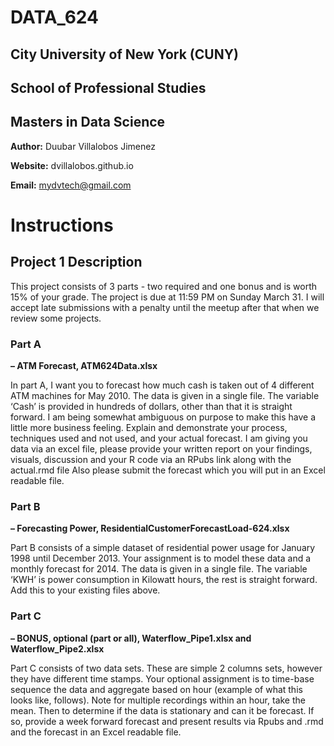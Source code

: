 # DATA_624

## City University of New York (CUNY)

## School of Professional Studies

## Masters in Data Science

**Author:** Duubar Villalobos Jimenez

**Website:** dvillalobos.github.io

**Email:** mydvtech@gmail.com



# Instructions

## Project 1 Description

This project consists of 3 parts - two required and one bonus and is worth 15% of your grade.  The project is due at 11:59 PM on Sunday March 31.  I will accept late submissions with a penalty until the meetup after that when we review some projects.

### Part A 
**– ATM Forecast, ATM624Data.xlsx**

 

In part A, I want you to forecast how much cash is taken out of 4 different ATM machines for May 2010.  The data is given in a single file.  The variable ‘Cash’ is provided in hundreds of dollars, other than that it is straight forward.   I am being somewhat ambiguous on purpose to make this have a little more business feeling.  Explain and demonstrate your process, techniques used and not used, and your actual forecast.  I am giving you data via an excel file, please provide your written report on your findings, visuals, discussion and your R code via an RPubs link along with the actual.rmd file  Also please submit the forecast which you will put in an Excel readable file.

 

### Part B 
**– Forecasting Power, ResidentialCustomerForecastLoad-624.xlsx**

 

Part B consists of a simple dataset of residential power usage for January 1998 until December 2013.  Your assignment is to model these data and a monthly forecast for 2014.  The data is given in a single file.  The variable ‘KWH’ is power consumption in Kilowatt hours, the rest is straight forward.    Add this to your existing files above. 

 

 

### Part C 
**– BONUS, optional (part or all), Waterflow_Pipe1.xlsx and Waterflow_Pipe2.xlsx**

 

Part C consists of two data sets.  These are simple 2 columns sets, however they have different time stamps.  Your optional assignment is to time-base sequence the data and aggregate based on hour (example of what this looks like, follows).  Note for multiple recordings within an hour, take the mean.  Then to determine if the data is stationary and can it be forecast.  If so, provide a week forward forecast and present results via Rpubs and .rmd and the forecast in an Excel readable file.   
